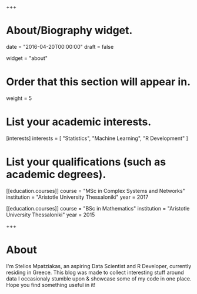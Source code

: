 +++
# About/Biography widget.

date = "2016-04-20T00:00:00"
draft = false

widget = "about"

# Order that this section will appear in.
weight = 5

# List your academic interests.
[interests]
  interests = [
    "Statistics",
    "Machine Learning",
    "R Development"
  ]

# List your qualifications (such as academic degrees).
[[education.courses]]
  course = "MSc in Complex Systems and Networks"
  institution = "Aristotle University Thessaloniki"
  year = 2017

[[education.courses]]
  course = "BSc in Mathematics"
  institution = "Aristotle University Thessaloniki"
  year = 2015
 
+++

# About

I'm Stelios Mpatziakas, an aspiring Data Scientist and R Developer, currently residing in Greece. This  blog was made to collect interesting stuff around data I occasionaly stumble upon & showcase some of my code in one place. Hope you find something useful in it! 
